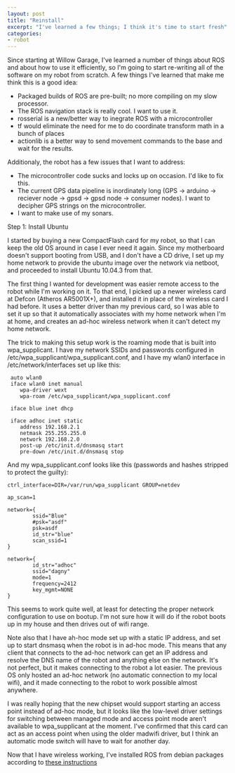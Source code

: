 ```yaml
---
layout: post
title: "Reinstall"
excerpt: "I've learned a few things; I think it's time to start fresh"
categories:
- robot
---
```


Since starting at Willow Garage, I've learned a number of things about ROS and about how to use it efficiently, so I'm going to start re-writing all of the software on my robot from scratch. A few things I've learned that make me think this is a good idea:

* Packaged builds of ROS are pre-built; no more compiling on my slow processor.
* The ROS navigation stack is really cool. I want to use it.
* rosserial is a new/better way to inegrate ROS with a microcontroller
* tf would eliminate the need for me to do coordinate transform math in a bunch of places
* actionlib is a better way to send movement commands to the base and wait for the results.

Additionaly, the robot has a few issues that I want to address:
* The microcontroller code sucks and locks up on occasion. I'd like to fix this.
* The current GPS data pipeline is inordinately long (GPS -> arduino -> reciever node -> gpsd -> gpsd node -> consumer nodes). I want to decipher GPS strings on the microcontroller.
* I want to make use of my sonars.


Step 1: Install Ubuntu

I started by buying a new CompactFlash card for my robot, so that I can keep the old OS around in case I ever need it again. Since my motherboard doesn't support booting from USB, and I don't have a CD drive, I set up my home network to provide the ubuntu image over the network via netboot, and proceeded to install Ubuntu 10.04.3 from that.

The first thing I wanted for development was easier remote access to the robot while I'm working on it. To that end, I picked up a newer wireless card at Defcon (Atheros AR5001X+), and installed it in place of the wireless card I had before. It uses a better driver than my previous card, so I was able to set it up so that it automatically associates with my home network when I'm at home, and creates an ad-hoc wireless network when it can't detect my home network.

The trick to making this setup work is the roaming mode that is built into wpa_supplicant. I have my network SSIDs and passwords configured in /etc/wpa_supplicant/wpa_supplicant.conf, and I have my wlan0 interface in /etc/network/interfaces set up like this: 

     auto wlan0
     iface wlan0 inet manual
        wpa-driver wext
        wpa-roam /etc/wpa_supplicant/wpa_supplicant.conf
     
     iface blue inet dhcp
     
     iface adhoc inet static
        address 192.168.2.1
        netmask 255.255.255.0
        network 192.168.2.0
        post-up /etc/init.d/dnsmasq start
        pre-down /etc/init.d/dnsmasq stop

And my wpa_supplicant.conf looks like this (passwords and hashes stripped to protect the guilty):

    ctrl_interface=DIR=/var/run/wpa_supplicant GROUP=netdev
    
    ap_scan=1
    
    network={
            ssid="Blue"
            #psk="asdf"
            psk=asdf
            id_str="blue"
            scan_ssid=1
    }
    
    network={
            id_str="adhoc"
            ssid="dagny"
            mode=1
            frequency=2412
            key_mgmt=NONE
    }

This seems to work quite well, at least for detecting the proper network configuration to use on bootup. I'm not sure how it will do if the robot boots up in my house and then drives out of wifi range.

Note also that I have ah-hoc mode set up with a static IP address, and set up to start dnsmasq when the robot is in ad-hoc mode. This means that any client that connects to the ad-hoc network can get an IP address and resolve the DNS name of the robot and anything else on the network. It's not perfect, but it makes connecting to the robot a lot easier. The previous OS only hosted an ad-hoc network (no automatic connection to my local wifi), and it made connecting to the robot to work possible almost anywhere.

I was really hoping that the new chipset would support starting an access point instead of ad-hoc mode, but it looks like the low-level driver settings for switching between managed mode and access point mode aren't available to wpa_supplicant at the moment. I've confirmed that this card can act as an access point when using the older madwifi driver, but I think an automatic mode switch will have to wait for another day.

Now that I have wireless working, I've installed ROS from debian packages according to [these instructions](http://www.ros.org/wiki/diamondback/Installation/Ubuntu)
